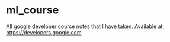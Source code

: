 # ml_course
All google developer course notes that I have taken. Available at: https://developers.google.com
